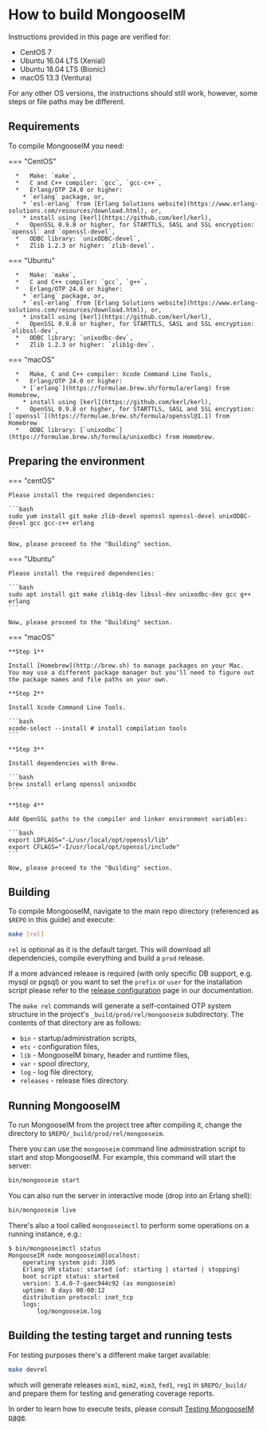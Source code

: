 # How to build MongooseIM

Instructions provided in this page are verified for:

* CentOS 7
* Ubuntu 16.04 LTS (Xenial)
* Ubuntu 18.04 LTS (Bionic)
* macOS 13.3 (Ventura)

For any other OS versions, the instructions should still work, however, some steps or file paths may be different.

## Requirements

To compile MongooseIM you need:

=== "CentOS"

      *   Make: `make`,
      *   C and C++ compiler: `gcc`, `gcc-c++`,
      *   Erlang/OTP 24.0 or higher:
        * `erlang` package, or,
        * `esl-erlang` from [Erlang Solutions website](https://www.erlang-solutions.com/resources/download.html), or,
        * install using [kerl](https://github.com/kerl/kerl),
      *   OpenSSL 0.9.8 or higher, for STARTTLS, SASL and SSL encryption: `openssl` and `openssl-devel`,
      *   ODBC library: `unixODBC-devel`,
      *   Zlib 1.2.3 or higher: `zlib-devel`.

=== "Ubuntu"

      *   Make: `make`,
      *   C and C++ compiler: `gcc`, `g++`,
      *   Erlang/OTP 24.0 or higher:
        * `erlang` package, or,
        * `esl-erlang` from [Erlang Solutions website](https://www.erlang-solutions.com/resources/download.html), or,
        * install using [kerl](https://github.com/kerl/kerl),
      *   OpenSSL 0.9.8 or higher, for STARTTLS, SASL and SSL encryption: `olibssl-dev`,
      *   ODBC library: `unixodbc-dev`,
      *   Zlib 1.2.3 or higher: `zlib1g-dev`.

=== "macOS"

      *   Make, C and C++ compiler: Xcode Command Line Tools,
      *   Erlang/OTP 24.0 or higher:
        * [`erlang`](https://formulae.brew.sh/formula/erlang) from Homebrew,
        * install using [kerl](https://github.com/kerl/kerl),
      *   OpenSSL 0.9.8 or higher, for STARTTLS, SASL and SSL encryption: [`openssl`](https://formulae.brew.sh/formula/openssl@1.1) from Homebrew
      *   ODBC library: [`unixodbc`](https://formulae.brew.sh/formula/unixodbc) from Homebrew.

## Preparing the environment

=== "centOS"

    Please install the required dependencies:

    ```bash
    sudo yum install git make zlib-devel openssl openssl-devel unixODBC-devel gcc gcc-c++ erlang
    ```

    Now, please proceed to the "Building" section.

=== "Ubuntu"

    Please install the required dependencies:

    ```bash
    sudo apt install git make zlib1g-dev libssl-dev unixodbc-dev gcc g++ erlang
    ```

    Now, please proceed to the "Building" section.

=== "macOS"

    **Step 1**

    Install [Homebrew](http://brew.sh) to manage packages on your Mac.
    You may use a different package manager but you'll need to figure out the package names and file paths on your own.

    **Step 2**

    Install Xcode Command Line Tools.

    ```bash
    xcode-select --install # install compilation tools
    ```

    **Step 3**

    Install dependencies with Brew.

    ```bash
    brew install erlang openssl unixodbc
    ```

    **Step 4**

    Add OpenSSL paths to the compiler and linker environment variables:

    ```bash
    export LDFLAGS="-L/usr/local/opt/openssl/lib"
    export CFLAGS="-I/usr/local/opt/openssl/include"
    ```

    Now, please proceed to the "Building" section.


## Building

To compile MongooseIM, navigate to the main repo directory (referenced as `$REPO` in this guide) and execute:

```bash
make [rel]
```

`rel` is optional as it is the default target.
This will download all dependencies, compile everything and build a `prod` release.

If a more advanced release is required (with only specific DB support, e.g. mysql or pgsql) or you want to set the `prefix` or `user` for the installation script please refer to the [release configuration](../developers-guide/release_config.md) page in our documentation.

The `make rel` commands will generate a self-contained OTP system structure in the project's `_build/prod/rel/mongooseim` subdirectory.
The contents of that directory are as follows:

*   `bin` - startup/administration scripts,
*   `etc` - configuration files,
*   `lib` - MongooseIM binary, header and runtime files,
*   `var` - spool directory,
*   `log` - log file directory,
*   `releases` - release files directory.

## Running MongooseIM

To run MongooseIM from the project tree after compiling it, change the directory to `$REPO/_build/prod/rel/mongooseim`.

There you can use the `mongooseim` command line administration script to start and stop MongooseIM.
For example, this command will start the server:

```bash
bin/mongooseim start
```

You can also run the server in interactive mode (drop into an Erlang shell):

```bash
bin/mongooseim live
```

There's also a tool called `mongooseimctl` to perform some operations on a running instance, e.g.:

```
$ bin/mongooseimctl status
MongooseIM node mongooseim@localhost:
    operating system pid: 3105
    Erlang VM status: started (of: starting | started | stopping)
    boot script status: started
    version: 3.4.0-7-gaec944c92 (as mongooseim)
    uptime: 0 days 00:00:12
    distribution protocol: inet_tcp
    logs:
        log/mongooseim.log
```

## Building the testing target and running tests

For testing purposes there's a different make target available:

```bash
make devrel
```

which will generate releases `mim1`, `mim2`, `mim3`, `fed1`, `reg1` in `$REPO/_build/` and prepare them for testing and generating coverage reports.

In order to learn how to execute tests, please consult [Testing MongooseIM page](../developers-guide/Testing-MongooseIM.md).
